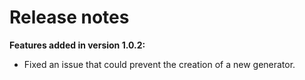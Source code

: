 # Release notes

**Features added in version 1.0.2:**

- Fixed an issue that could prevent the creation of a new generator.
